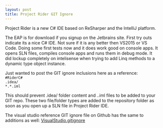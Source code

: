 ```yaml
---
layout: post
title: Project Rider GIT Ignore
---
```


Project Rider is a new C# IDE based on ReSharper and the IntelliJ platform.
  
The EAP is for download if you signup on the Jetbrains site. First try outs indicate its a nice C# IDE. 
Not sure if it is any better then VS2015 or VS Code. Doing some first tests now and it does work good on console apps. It opens SLN files, compiles console apps and runs them in debug mode. It did lockup completely on intelisense when trying to add Linq methods to a dynamic type object instance.
  
Just wanted to post the GIT ignore inclusions here as a reference:  
`#RiderC#`  
`.idea/`  
`*.*.iml`  
  
This should prevent .idea/ folder content and *.*.iml files to be added to your GIT repo. These two file/folder types are added to the repository folder as soon as you open up a SLN file in Project Rider IDE.
  
The visual studio reference GIT ignore file on Github has the same to additions as well:
[VisualStudio.gitignore](https://github.com/github/gitignore/blob/master/VisualStudio.gitignore)
  
 